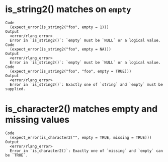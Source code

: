 # is_string2() matches on `empty`

    Code
      (expect_error(is_string2("foo", empty = 1)))
    Output
      <error/rlang_error>
      Error in `is_string2()`: `empty` must be `NULL` or a logical value.
    Code
      (expect_error(is_string2("foo", empty = NA)))
    Output
      <error/rlang_error>
      Error in `is_string2()`: `empty` must be `NULL` or a logical value.
    Code
      (expect_error(is_string2("foo", "foo", empty = TRUE)))
    Output
      <error/rlang_error>
      Error in `is_string2()`: Exactly one of `string` and `empty` must be supplied.

# is_character2() matches empty and missing values

    Code
      (expect_error(is_character2("", empty = TRUE, missing = TRUE)))
    Output
      <error/rlang_error>
      Error in `is_character2()`: Exactly one of `missing` and `empty` can be `TRUE`.

